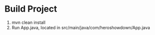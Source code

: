 # Build Project

1. mvn clean install
2. Run App.java, located in src/main/java/com/heroshowdown/App.java